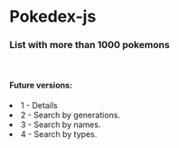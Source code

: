 # Pokedex-js

<h3>
List with more than 1000 pokemons </h3>
</br>
<h4>Future versions:</h4>

<li>1 - Details
<li>2 - Search by generations.</li>
<li>3 - Search by names.</li>
<li>4 - Search by types.</li>
